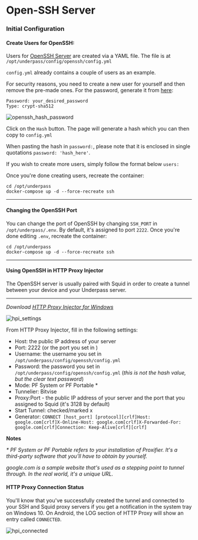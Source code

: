# Open-SSH Server

### Initial Configuration

#### Create Users for OpenSSH:

Users for [OpenSSH Server](https://gitlab.com/vlasov-y/openssh-server) are created via a YAML file. The file is at `/opt/underpass/config/openssh/config.yml`

`config.yml` already contains a couple of users as an example.

For security reasons, you need to create a new user for yourself and then remove the pre-made ones. For the password, generate it from [here](https://www.mkpasswd.net/?type=crypt-sha512):
```
Password: your_desired_password
Type: crypt-sha512
```
![openssh_hash_password](https://user-images.githubusercontent.com/9207205/94208731-1faf8900-fefd-11ea-8ed3-2c0789176f9b.png)

Click on the `Hash` button. The page will generate a hash which you can then copy to `config.yml`

When pasting the hash in `password:`, please note that it is enclosed in single quotations `password: 'hash_here'`.

If you wish to create more users, simply follow the format below `users:`

Once you're done creating users, recreate the container:
```
cd /opt/underpass
docker-compose up -d --force-recreate ssh
```

***

#### Changing the OpenSSH Port

You can change the port of OpenSSH by changing `SSH_PORT` in `/opt/underpass/.env`. By default, it's assigned to port `2222`. Once you're done editing `.env`, recreate the container:
```
cd /opt/underpass
docker-compose up -d --force-recreate ssh
```

***

#### Using OpenSSH in HTTP Proxy Injector

The OpenSSH server is usually paired with Squid in order to create a tunnel between your device and your Underpass server.

***

_Download [HTTP Proxy Injector for Windows](https://github.com/a-dev1412/a-dev1412.github.io/releases/latest)_

![hpi_settings](https://user-images.githubusercontent.com/9207205/94207196-abbfb180-fef9-11ea-863b-4cc61a2e31a9.png)

From HTTP Proxy Injector, fill in the following settings:
- Host: the public IP address of your server
- Port: 2222 (or the port you set in )
- Username: the username you set in `/opt/underpass/config/openssh/config.yml`
- Password: the password you set in `/opt/underpass/config/openssh/config.yml` (_this is not the hash value, but the clear text password_)
- Mode: PF System or PF Portable *
- Tunnelier: Bitvise
- Proxy:Port - the public IP address of your server and the port that you assigned to Squid (it's 3128 by default)
- Start Tunnel: checked/marked x
- Generator: `CONNECT [host_port] [protocol][crlf]Host: google.com[crlf]X-Online-Host: google.com[crlf]X-Forwarded-For: google.com[crlf]Connection: Keep-Alive[crlf][crlf]`

**Notes**

_* PF System or PF Portable refers to your installation of Proxifier. It's a third-party software that you'll have to obtain by yourself._

_google.com is a sample website that's used as a stepping point to tunnel through. In the real world, it's a unique URL._

#### HTTP Proxy Connection Status

You'll know that you've successfully created the tunnel and connected to your SSH and Squid proxy servers if you get a notification in the system tray on Windows 10. On Android, the LOG section of HTTP Proxy will show an entry called `CONNECTED`.

![hpi_connected](https://user-images.githubusercontent.com/9207205/94208278-0fe37500-fefc-11ea-9bd7-0a0ce327b0e8.png)
